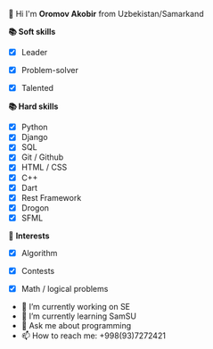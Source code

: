 👋 Hi I'm **Oromov Akobir** from Uzbekistan/Samarkand 




**📚 Soft skills**
 - [x] Leader
 - [x] Problem-solver
 - [x] Talented
 
 
 **📚 Hard skills**
 - [x] Python
 - [x] Django 
 - [x] SQL
 - [x] Git / Github
 - [x] HTML / CSS 
 - [x] C++
 - [x] Dart
 - [x] Rest Framework
 - [x] Drogon
 - [x] SFML

🚀 **Interests**
 - [x] Algorithm
 - [x] Contests
 - [x] Math / logical problems





- 🔭 I’m currently working on SE
- 🌱 I’m currently learning SamSU
- 💬 Ask me about programming
- 📫 How to reach me: +998(93)7272421

